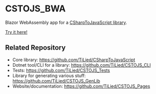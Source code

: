 # CSTOJS_BWA
Blazor WebAssembly app for a [CSharpToJavaScript library](https://github.com/TiLied/CSharpToJavaScript).

[Try it here!](https://tilied.github.io/CSTOJS_Pages/BWA/)

## Related Repository 
- Core library: https://github.com/TiLied/CSharpToJavaScript
- Dotnet tool/CLI for a library: https://github.com/TiLied/CSTOJS_CLI
- Tests: https://github.com/TiLied/CSTOJS_Tests
- Library for generating various stuff: https://github.com/TiLied/CSTOJS_GenLib
- Website/documentation: https://github.com/TiLied/CSTOJS_Pages
